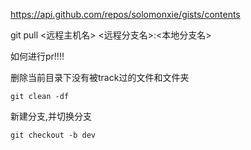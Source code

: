 https://api.github.com/repos/solomonxie/gists/contents

git pull <远程主机名> <远程分支名>:<本地分支名>

如何进行pr!!!!

删除当前目录下没有被track过的文件和文件夹
```console
git clean -df
```

新建分支,并切换分支
```console
git checkout -b dev
```
